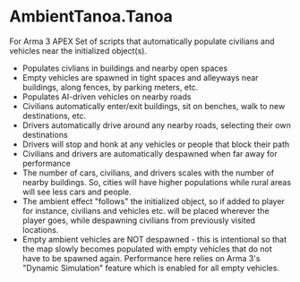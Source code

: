 # AmbientTanoa.Tanoa
For Arma 3 APEX
Set of scripts that automatically populate civilians and vehicles near the initialized object(s).

- Populates civlians in buildings and nearby open spaces
- Empty vehicles are spawned in tight spaces and alleyways near buildings, along fences, by parking meters, etc.
- Populates AI-driven vehicles on nearby roads
- Civilians automatically enter/exit buildings, sit on benches, walk to new destinations, etc.
- Drivers automatically drive around any nearby roads, selecting their own destinations
- Drivers will stop and honk at any vehicles or people that block their path
- Civilians and drivers are automatically despawned when far away for performance
- The number of cars, civilians, and drivers scales with the number of nearby buildings. So, cities will have higher populations while rural areas will see less cars and people.
- The ambient effect "follows" the initialized object, so if added to player for instance, civilians and vehicles etc. will be placed wherever the player goes, while despawning civilians from previously visited locations.
- Empty ambient vehicles are NOT despawned - this is intentional so that the map slowly becomes populated with empty vehicles that do not have to be spawned again. Performance here relies on Arma 3's "Dynamic Simulation" feature which is enabled for all empty vehicles.
